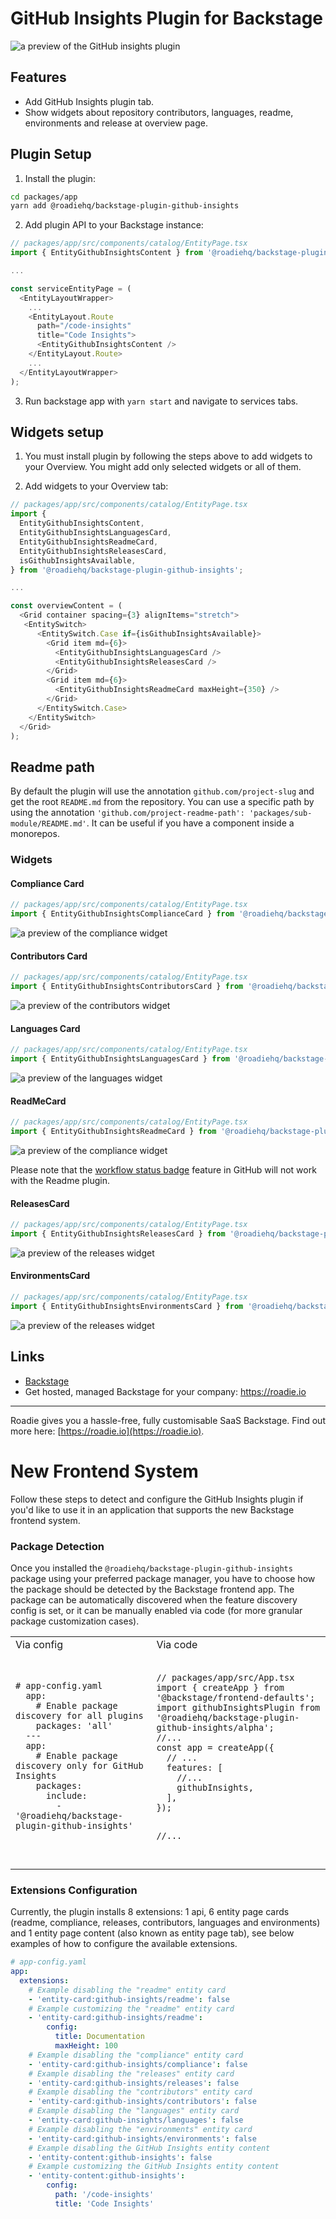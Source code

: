 # GitHub Insights Plugin for Backstage

![a preview of the GitHub insights plugin](./docs/code-insights-plugin.png)

## Features

- Add GitHub Insights plugin tab.
- Show widgets about repository contributors, languages, readme, environments and release at overview page.

## Plugin Setup

1. Install the plugin:

```bash
cd packages/app
yarn add @roadiehq/backstage-plugin-github-insights
```

2. Add plugin API to your Backstage instance:

```ts
// packages/app/src/components/catalog/EntityPage.tsx
import { EntityGithubInsightsContent } from '@roadiehq/backstage-plugin-github-insights';

...

const serviceEntityPage = (
  <EntityLayoutWrapper>
    ...
    <EntityLayout.Route
      path="/code-insights"
      title="Code Insights">
      <EntityGithubInsightsContent />
    </EntityLayout.Route>
    ...
  </EntityLayoutWrapper>
);
```

3. Run backstage app with `yarn start` and navigate to services tabs.

## Widgets setup

1. You must install plugin by following the steps above to add widgets to your Overview. You might add only selected widgets or all of them.

2. Add widgets to your Overview tab:

```ts
// packages/app/src/components/catalog/EntityPage.tsx
import {
  EntityGithubInsightsContent,
  EntityGithubInsightsLanguagesCard,
  EntityGithubInsightsReadmeCard,
  EntityGithubInsightsReleasesCard,
  isGithubInsightsAvailable,
} from '@roadiehq/backstage-plugin-github-insights';

...

const overviewContent = (
  <Grid container spacing={3} alignItems="stretch">
   <EntitySwitch>
      <EntitySwitch.Case if={isGithubInsightsAvailable}>
        <Grid item md={6}>
          <EntityGithubInsightsLanguagesCard />
          <EntityGithubInsightsReleasesCard />
        </Grid>
        <Grid item md={6}>
          <EntityGithubInsightsReadmeCard maxHeight={350} />
        </Grid>
      </EntitySwitch.Case>
    </EntitySwitch>
  </Grid>
);

```

## Readme path

By default the plugin will use the annotation `github.com/project-slug` and get the root `README.md` from the repository. You can use a specific path by using the annotation `'github.com/project-readme-path': 'packages/sub-module/README.md'`. It can be useful if you have a component inside a monorepos.

### Widgets

#### Compliance Card

```ts
// packages/app/src/components/catalog/EntityPage.tsx
import { EntityGithubInsightsComplianceCard } from '@roadiehq/backstage-plugin-github-insights';
```

![a preview of the compliance widget](docs/compliance-report-widget.png)

#### Contributors Card

```ts
// packages/app/src/components/catalog/EntityPage.tsx
import { EntityGithubInsightsContributorsCard } from '@roadiehq/backstage-plugin-github-insights';
```

![a preview of the contributors widget](docs/contributors-widget.png)

#### Languages Card

```ts
// packages/app/src/components/catalog/EntityPage.tsx
import { EntityGithubInsightsLanguagesCard } from '@roadiehq/backstage-plugin-github-insights';
```

![a preview of the languages widget](docs/languages-widget.png)

#### ReadMeCard

```ts
// packages/app/src/components/catalog/EntityPage.tsx
import { EntityGithubInsightsReadmeCard } from '@roadiehq/backstage-plugin-github-insights';
```

![a preview of the compliance widget](docs/readme-widget.png)

Please note that the [workflow status badge](https://docs.github.com/en/actions/monitoring-and-troubleshooting-workflows/adding-a-workflow-status-badge) feature in GitHub will not work with the Readme plugin.

#### ReleasesCard

```ts
// packages/app/src/components/catalog/EntityPage.tsx
import { EntityGithubInsightsReleasesCard } from '@roadiehq/backstage-plugin-github-insights';
```

![a preview of the releases widget](docs/releases-widget.png)

#### EnvironmentsCard

```ts
// packages/app/src/components/catalog/EntityPage.tsx
import { EntityGithubInsightsEnvironmentsCard } from '@roadiehq/backstage-plugin-github-insights';
```

![a preview of the releases widget](docs/environments-widget.png)

## Links

- [Backstage](https://backstage.io)
- Get hosted, managed Backstage for your company: https://roadie.io

---

Roadie gives you a hassle-free, fully customisable SaaS Backstage. Find out more here: [https://roadie.io](https://roadie.io).

# New Frontend System

Follow these steps to detect and configure the GitHub Insights plugin if you'd like to use it in an application that supports the new Backstage frontend system.

### Package Detection

Once you installed the `@roadiehq/backstage-plugin-github-insights` package using your preferred package manager, you have to choose how the package should be detected by the Backstage frontend app. The package can be automatically discovered when the feature discovery config is set, or it can be manually enabled via code (for more granular package customization cases).

<table>
  <tr>
    <td>Via config</td>
    <td>Via code</td>
  </tr>
  <tr>
    <td>
      <pre lang="yaml">
        <code>
# app-config.yaml
  app:
    # Enable package discovery for all plugins
    packages: 'all'
  ---
  app:
    # Enable package discovery only for GitHub Insights
    packages:
      include:
        - '@roadiehq/backstage-plugin-github-insights'
        </code>
      </pre>
    </td>
    <td>
      <pre lang="javascript">
       <code>
// packages/app/src/App.tsx
import { createApp } from '@backstage/frontend-defaults';
import githubInsightsPlugin from '@roadiehq/backstage-plugin-github-insights/alpha';
//...
const app = createApp({
  // ...
  features: [
    //...
    githubInsights,
  ],
});

//...
</code>

</pre>
</td>

  </tr>
</table>

### Extensions Configuration

Currently, the plugin installs 8 extensions: 1 api, 6 entity page cards (readme, compliance, releases, contributors, languages and environments) and 1 entity page content (also known as entity page tab), see below examples of how to configure the available extensions.

```yml
# app-config.yaml
app:
  extensions:
    # Example disabling the "readme" entity card
    - 'entity-card:github-insights/readme': false
    # Example customizing the "readme" entity card
    - 'entity-card:github-insights/readme':
        config:
          title: Documentation
          maxHeight: 100
    # Example disabling the "compliance" entity card
    - 'entity-card:github-insights/compliance': false
    # Example disabling the "releases" entity card
    - 'entity-card:github-insights/releases': false
    # Example disabling the "contributors" entity card
    - 'entity-card:github-insights/contributors': false
    # Example disabling the "languages" entity card
    - 'entity-card:github-insights/languages': false
    # Example disabling the "environments" entity card
    - 'entity-card:github-insights/environments': false
    # Example disabling the GitHub Insights entity content
    - 'entity-content:github-insights': false
    # Example customizing the GitHub Insights entity content
    - 'entity-content:github-insights':
        config:
          path: '/code-insights'
          title: 'Code Insights'
```
